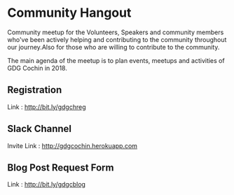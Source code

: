 # Community Hangout
Community meetup for the Volunteers, Speakers and community members who've been actively helping and contributing to the community throughout our journey.Also for those who are willing to contribute to the community.

The main agenda of the meetup is to plan events, meetups and activities of GDG Cochin in 2018.

## Registration
Link : http://bit.ly/gdgchreg

## Slack Channel
Invite Link : http://gdgcochin.herokuapp.com

## Blog Post Request Form
Link : http://bit.ly/gdgcblog

